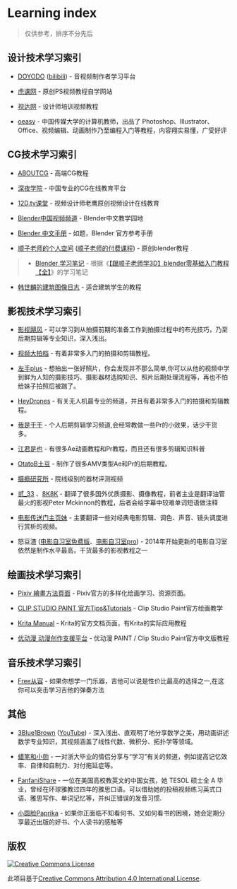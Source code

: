 # Learning index
>仅供参考，排序不分先后
## 设计技术学习索引
- [DOYODO](http://www.doyoudo.com/) ([bilibili](https://space.bilibili.com/20503549)) - 音视频制作者学习平台
  
- [虎课网](https://huke88.com/) - 原创PS视频教程自学网站
  
- [视达网](http://shida66.com/) - 设计师培训视频教程

- [oeasy](https://space.bilibili.com/2884629) - 中国传媒大学的计算机教师，出品了 Photoshop、Illustrator、Office、视频编辑、动画制作乃至编程入门等教程，内容翔实易懂，广受好评

## CG技术学习索引
- [ABOUTCG](http://www.aboutcg.org/) - 高端CG教程
  
- [深夜学院](中国专业的CG在线教育平台) - 中国专业的CG在线教育平台
  
- [12D.tv课堂](http://www.12d.tv/) - 视频设计师老鹰原创视频设计在线教育
  
- [Blender中国视频频道](http://i.youku.com/blendercngf) - Blender中文教学园地
  
- [Blender 中文手册](https://docs.blender.org/manual/zh-hans/dev/) - 如题，Blender 官方参考手册
  
- [顺子老师的个人空间](https://space.bilibili.com/38988725/) ([顺子老师的付费课程](http://www.cgmodel.com/ke/user-course.html?user=1163422)) - 原创blender教程
>- [Blender 学习笔记](https://www.jianshu.com/p/c52605b4b8e8) - 根据《[【跟顺子老师学3D】blender零基础入门教程【全】](https://www.bilibili.com/video/av24292767)》的学习笔记

- [韩世麟的建筑图像日志](http://hanshilin.com/) - 适合建筑学生的教程

## 影视技术学习索引
- [影视飓风](https://space.bilibili.com/946974) - 可以学习到从拍摄前期的准备工作到拍摄过程中的布光技巧，乃至后期剪辑等专业知识，深入浅出。
  
- [视频大拍档](https://space.bilibili.com/110974) - 有着非常多入门的拍摄和剪辑教程。

- [左手plus](https://space.bilibili.com/20166755) - 想拍出一张好照片，你会发现并不那么简单,你可以从他的视频中学到鲜为人知的摄影技巧、摄影器材选购知识、照片后期处理流程等，再也不怕给妹子拍照后被踹了。

- [HeyDrones](https://space.bilibili.com/50212909) - 有关无人机最专业的频道，并且有着非常多入门的拍摄和剪辑教程。
  
- [我是于干](https://space.bilibili.com/69743276) - 个人后期剪辑学习频道,会经常教做一些Pr的小效果，话少干货多。

- [江君是也](https://space.bilibili.com/12360828) - 有很多Ae动画教程和Pr教程，而且还有很多剪辑知识科普
  
- [OtatoB土豆](https://space.bilibili.com/692233) - 制作了很多AMV类型Ae和Pr的后期教程。

- [摄瘾研究所](https://space.bilibili.com/245627923) - 院线级别的器材评测视频
  
- [贰_33](https://space.bilibili.com/1902865) 、[8K8K](https://space.bilibili.com/4345670) - 翻译了很多国外优质摄影、摄像教程，前者主业是翻译油管最火的影视Peter Mckinnon的教程，后者会给字幕中较难单词短语做注释

- [电影传送门主页妹](https://space.bilibili.com/57598190) - 主要翻译一些对经典电影剪辑、调色、声音、镜头调度进行赏析的视频。
  
- 怒豆渣 ([电影自习室免费版](https://edu.xinpianchang.com/course/13)、[电影自习室pro](https://edu.xinpianchang.com/course/1)) - 2014年开始更新的电影自习室依然是制作水平最高，干货最多的影视教程之一

## 绘画技术学习索引
- [Pixiv 繪畫方法頁面](https://www.pixiv.net/howto) - Pixiv官方的多样化绘画学习、资源页面。
  
- [CLIP STUDIO PAINT 官方Tips&Tutorials](https://tips.clip-studio.com/zh-tw/official) - Clip Studio Paint官方绘画教学
- [Krita Manual](https://docs.krita.org/en/index.html) - Krita的官方文档页面，有Krita的实际应用教程
  
- [优动漫 动漫创作支援平台](http://www.udongman.cn/index.php?m=course&c=search&a=softview&type=53301102&cate=73301155) - 优动漫 PAINT / Clip Studio Paint官方中文版教程
  
## 音乐技术学习索引
- [Free从容](https://space.bilibili.com/35289501) - 如果你想学一门乐器，吉他可以说是性价比最高的选择之一,在这你可以突击学习吉他的弹奏方法

## 其他
- [3Blue1Brown](https://space.bilibili.com/88461692) ([YouTube](https://www.youtube.com/c/3blue1brown)) - 深入浅出、直观明了地分享数学之美，用动画讲述数学专业知识，其视频涵盖了线性代数、微积分、拓扑学等领域。
  
- [蜡笔和小勋](https://space.bilibili.com/250111460) - 一对浙大毕业的情侣分享与“学习”有关的频道，例如提高记忆效率、自律和自制力、对付拖延症等。
  
- [FanfaniShare](https://space.bilibili.com/346396741) - 一位在美国高校教英文的中国女孩，她 TESOL 硕士全 A 毕业，曾经在环球雅教过四年的雅思口语。可以借助她的投稿视频练习英式口语、雅思写作、单词记忆等，并纠正错误的发音习惯.

- [小圆脸Paprika](https://space.bilibili.com/239854589) - 如果你正面临不知看何书、又如何看书的困境，她会定期分享最近出版的好书、个人读书的感触等

## 版权

[![Creative Commons License](http://i.creativecommons.org/l/by/4.0/88x31.png)](http://creativecommons.org/licenses/by/4.0/)

此项目基于[Creative Commons Attribution 4.0 International License](http://creativecommons.org/licenses/by/4.0/).